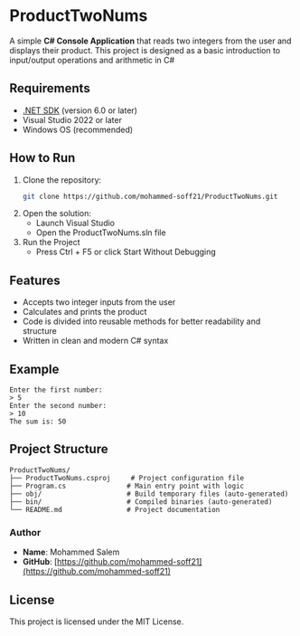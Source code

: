 # ProductTwoNums

A simple **C# Console Application** that reads two integers from the user and displays their product.
This project is designed as a basic introduction to input/output operations and arithmetic in C#

## Requirements
- [.NET SDK](https://dotnet.microsoft.com/en-us/download) (version 6.0 or later)
- Visual Studio 2022 or later
- Windows OS (recommended)

## How to Run
1. Clone the repository:
   ```bash
   git clone https://github.com/mohammed-soff21/ProductTwoNums.git
2. Open the solution:
   - Launch Visual Studio
   - Open the ProductTwoNums.sln file
3. Run the Project
   - Press Ctrl + F5 or click Start Without Debugging

## Features
- Accepts two integer inputs from the user
- Calculates and prints the product
- Code is divided into reusable methods for better readability and structure
- Written in clean and modern C# syntax

## Example
```text
Enter the first number:
> 5
Enter the second number:
> 10
The sum is: 50
```
## Project Structure
```text
ProductTwoNums/
├── ProductTwoNums.csproj     # Project configuration file
├── Program.cs               # Main entry point with logic
├── obj/                     # Build temporary files (auto-generated)
├── bin/                     # Compiled binaries (auto-generated)
└── README.md                # Project documentation
```

### Author
- **Name**: Mohammed Salem
- **GitHub**: 
[https://github.com/mohammed-soff21](https://github.com/mohammed-soff21)

## License
This project is licensed under the MIT License.

